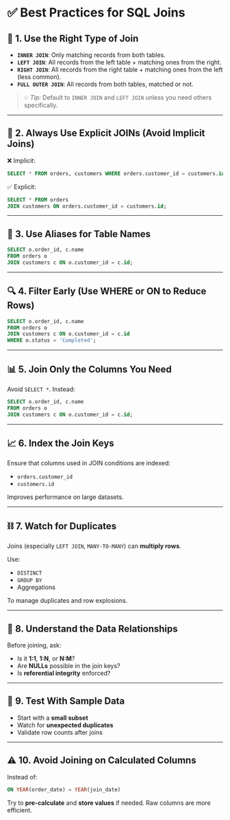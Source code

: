 # ✅ Best Practices for SQL Joins

## 🔁 1. Use the Right Type of Join

- **`INNER JOIN`**: Only matching records from both tables.
- **`LEFT JOIN`**: All records from the left table + matching ones from the right.
- **`RIGHT JOIN`**: All records from the right table + matching ones from the left (less common).
- **`FULL OUTER JOIN`**: All records from both tables, matched or not.

> 💡 _Tip:_ Default to `INNER JOIN` and `LEFT JOIN` unless you need others specifically.

---

## 📐 2. Always Use Explicit JOINs (Avoid Implicit Joins)

❌ Implicit:

```sql
SELECT * FROM orders, customers WHERE orders.customer_id = customers.id;
```

✅ Explicit:

```sql
SELECT * FROM orders
JOIN customers ON orders.customer_id = customers.id;
```

---

## 📌 3. Use Aliases for Table Names

```sql
SELECT o.order_id, c.name
FROM orders o
JOIN customers c ON o.customer_id = c.id;
```

---

## 🔍 4. Filter Early (Use WHERE or ON to Reduce Rows)

```sql
SELECT o.order_id, c.name
FROM orders o
JOIN customers c ON o.customer_id = c.id
WHERE o.status = 'Completed';
```

---

## 📊 5. Join Only the Columns You Need

Avoid `SELECT *`. Instead:

```sql
SELECT o.order_id, c.name
FROM orders o
JOIN customers c ON o.customer_id = c.id;
```

---

## 📈 6. Index the Join Keys

Ensure that columns used in JOIN conditions are indexed:

- `orders.customer_id`
- `customers.id`

Improves performance on large datasets.

---

## ⛓️ 7. Watch for Duplicates

Joins (especially `LEFT JOIN`, `MANY-TO-MANY`) can **multiply rows**.

Use:

- `DISTINCT`
- `GROUP BY`
- Aggregations

To manage duplicates and row explosions.

---

## 🧠 8. Understand the Data Relationships

Before joining, ask:

- Is it **1:1**, **1:N**, or **N:M**?
- Are **NULLs** possible in the join keys?
- Is **referential integrity** enforced?

---

## 🧪 9. Test With Sample Data

- Start with a **small subset**
- Watch for **unexpected duplicates**
- Validate row counts after joins

---

## ⚠️ 10. Avoid Joining on Calculated Columns

Instead of:

```sql
ON YEAR(order_date) = YEAR(join_date)
```

Try to **pre-calculate** and **store values** if needed. Raw columns are more efficient.
